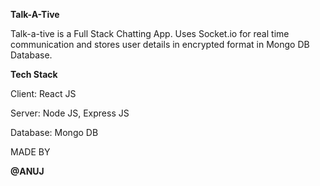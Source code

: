 **Talk-A-Tive**

Talk-a-tive is a Full Stack Chatting App. Uses Socket.io for real time communication and stores user details in encrypted format in Mongo DB Database.

**Tech Stack**

Client: React JS

Server: Node JS, Express JS

Database: Mongo DB


MADE BY

**@ANUJ**
